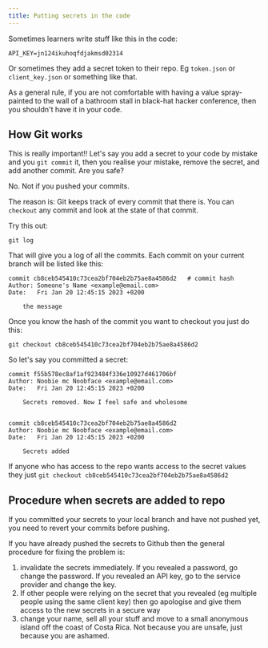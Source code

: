```yaml
---
title: Putting secrets in the code
---
```


Sometimes learners write stuff like this in the code:

```
API_KEY=jn124ikuhoqfdjakmsd02314
```

Or sometimes they add a secret token to their repo. Eg `token.json` or `client_key.json` or something like that.

As a general rule, if you are not comfortable with having a value spray-painted to the wall of a bathroom stall in black-hat hacker conference, then you shouldn't have it in your code. 

## How Git works

This is really important!! Let's say you add a secret to your code by mistake and you `git commit` it, then you realise your mistake, remove the secret, and add another commit. Are you safe?

No. Not if you pushed your commits.

The reason is: Git keeps track of every commit that there is. You can `checkout` any commit and look at the state of that commit.

Try this out:

```
git log
```

That will give you a log of all the commits. Each commit on your current branch will be listed like this:

```
commit cb8ceb545410c73cea2bf704eb2b75ae8a4586d2   # commit hash
Author: Someone's Name <example@email.com>
Date:   Fri Jan 20 12:45:15 2023 +0200

    the message

```

Once you know the hash of the commit you want to checkout you just do this:

```
git checkout cb8ceb545410c73cea2bf704eb2b75ae8a4586d2
```

So let's say you committed a secret:

```
commit f55b578ec8af1af923484f336e10927d461706bf   
Author: Noobie mc Noobface <example@email.com>
Date:   Fri Jan 20 12:45:15 2023 +0200

    Secrets removed. Now I feel safe and wholesome


commit cb8ceb545410c73cea2bf704eb2b75ae8a4586d2   
Author: Noobie mc Noobface <example@email.com>
Date:   Fri Jan 20 12:45:15 2023 +0200

    Secrets added

```

If anyone who has access to the repo wants access to the secret values they just `git checkout cb8ceb545410c73cea2bf704eb2b75ae8a4586d2`

## Procedure when secrets are added to repo

If you committed your secrets to your local branch and have not pushed yet, you need to revert your commits before pushing. 

If you have already pushed the secrets to Github then the general procedure for fixing the problem is:

1. invalidate the secrets immediately. If you revealed a password, go change the password. If you revealed an API key, go to the service provider and change the key. 
2. If other people were relying on the secret that you revealed (eg multiple people using the same client key) then go apologise and give them access to the new secrets in a secure way
3. change your name, sell all your stuff and move to a small anonymous island off the coast of Costa Rica. Not because you are unsafe, just because you are ashamed. 